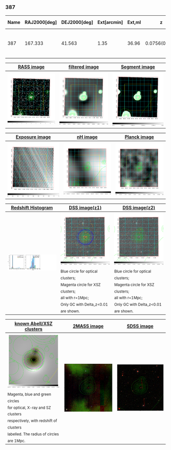 <div STYLE="page-break-after: always;"></div>

### 387

|Name|RAJ2000[deg]|DEJ2000[deg] |Ext[arcmin]| Ext,ml | z | z_src| C|GC(XSZ,Delta_z<0.01)| GC(OPT,Delta_z<0.01)|GC| R_sig[arcmin] | R500[arcmin] | R500[Mpc]| CRsig[c/s] | CR500[c/s] |L500[1E44 erg/s]|F500[1E-12 erg/s/cm^2]| M500[1E14 Msun]|Tx[keV]|Cnt_sig|Beta|Rc[arcmin]|Comment|Alias|
|---|---|---|---|---|---|------|---|--------|---------|----------|---|---|---|---|---|---|---|---|---|---|---|---|---|---|
|387| 167.333| 41.563| 1.35| 36.96| 0.0756(0.005)| z1, z_xsz| B| F20, MCXC, SPI| A, N, RM, W| A, F20, MCXC, N, SPI, W| 6.850| 9.638| 0.829| 0.229(0.035)| 0.246(0.038)| 0.672(0.060)| 4.792(0.429)| 1.74(0.08)| 3.09(0.09)| 85.5| 0.916(-0.095+0.060)| 3.549(-0.501+0.380)| -| k084|

|[RASS image](../image/387/387_img.pdf)|[filtered image](../image/387/387_fil.pdf)|[Segment image](../image/387/387_seg.pdf)|
|-------------------|--------------------|-------------------|
| <img src="../image/387/387_img.png" width="300">  | <img src="../image/387/387_fil.png" width="300">   | <img src="../image/387/387_seg.png" width="300">  |

|[Exposure image](../image/387/387_mex.pdf)| [nH image](../image/387/387_nh.pdf)| [Planck image](../image/387/387_p.pdf)|
|-------------------|--------------------|-------------------|
|<img src="../image/387/387_mex.png" width="300">   | <img src="../image/387/387_nh.png" width="300">    | <img src="../image/387/387_p.png" width="300"> |

|[Redshift Histogram](../image/387/387_zg.pdf) | [DSS image(z1)](../image/387/387_dss_z1.pdf)      |  [DSS image(z2)](../image/387/387_dss_z2.pdf)    |
|-------------------|--------------------|-------------------|
|<img src="../image/387/387_zg.png" width="300"> |<img src="../image/387/387_dss_z1.png" width="300"> <sub><br>Blue circle for optical clusters; <br>Magenta circle for XSZ clusters; <br>all with r=1Mpc; <br>Only GC with Delta_z<0.01 are shown. </sub>| <img src="../image/387/387_dss_z2.png" width="300"><sub><br>Blue circle for optical clusters; <br>Magenta circle for XSZ clusters; <br>all with r=1Mpc; <br>Only GC with Delta_z<0.01 are shown. </sub> |

|[known Abell/XSZ clusters](../image/387/387_gc.pdf) | [2MASS image](../image/387/387_2mass.pdf)      |[SDSS image](../image/387/387_sdss.pdf)   |
|-------------------|-------------------|-------------------|
|<img src=../image/387/387_gc.png width="300"> <br><sub>Magenta, blue and green circles <br>for optical, X-ray and SZ clusters <br>respectively, with redshift of clusters <br>labelled. The radius of circles <br>are 1Mpc.</sub>|<img src="../image/387/387_2mass.png" width="300">  | <img src="../image/387/387_sdss.png" width="300">  |




